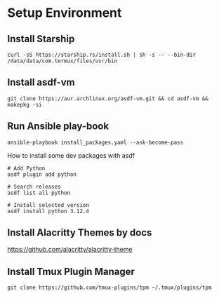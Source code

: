 # Setup Environment

## Install Starship

```shell
curl -sS https://starship.rs/install.sh | sh -s -- --bin-dir /data/data/com.termux/files/usr/bin
```

## Install asdf-vm

```shell
git clone https://aur.archlinux.org/asdf-vm.git && cd asdf-vm && makepkg -si
```

## Run Ansible play-book

```shell
ansible-playbook install_packages.yaml --ask-become-pass
```

How to install some dev packages with asdf

```shell
# Add Python
asdf plugin add python

# Search releases
asdf list all python

# Install selected version
asdf install python 3.12.4
```

## Install Alacritty Themes by docs

<https://github.com/alacritty/alacritty-theme>

## Install Tmux Plugin Manager

```shell
git clone https://github.com/tmux-plugins/tpm ~/.tmux/plugins/tpm
```
